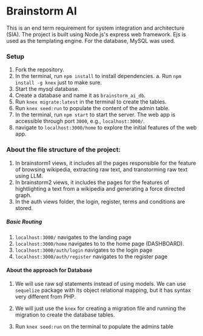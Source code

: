 # Brainstorm AI

This is an end term requirement for system integration and architecture (SIA). The project is built using Node.js's express web framework. Ejs is used as the templating engine. For the database, MySQL was used.

### Setup

1. Fork the repository.
2. In the terminal, run `npm install` to install dependencies.
   a. Run `npm install -g knex` just to make sure.
3. Start the mysql database.
4. Create a database and name it as `brainstorm_ai_db`.
5. Run `knex migrate:latest` in the terminal to create the tables.
6. Run `knex seed:run` to populate the content of the admin table.
7. In the terminal, run `npm start` to start the server. The web app is accessible through port `3000`, e.g., `localhost:3000/`.
8. navigate to `localhost:3000/home` to explore the initial features of the web app.

### About the file structure of the project:

1.  In brainstorm1 views, it includes all the pages responsible for the feature of browsing wikipedia, extracting raw text, and transtorming raw text using LLM.
2.  In brainstorm2 views, it includes the pages for the features of hightlighting a text from a wikipedia and generating a force directed graph.
3.  In the auth views folder, the login, register, terms and conditions are stored.

##### Basic Routing

1. `localhost:3000/` navigates to the landing page
2. `localhost:3000/home` navigates to to the home page (DASHBOARD).
3. `localhost:3000/auth/login` navigates to the login page
4. `localhost:3000/auth/register` navigates to the register page

#### About the approach for Database

1. We will use raw sql statements instead of using models. We can use `sequelize` package with its object relational mapping, but it has syntax very different from PHP.
2. We will just use the `knex` for creating a migration file and running the migration to create the database tables.

3. Run `knex seed:run` on the terminal to populate the admins table

